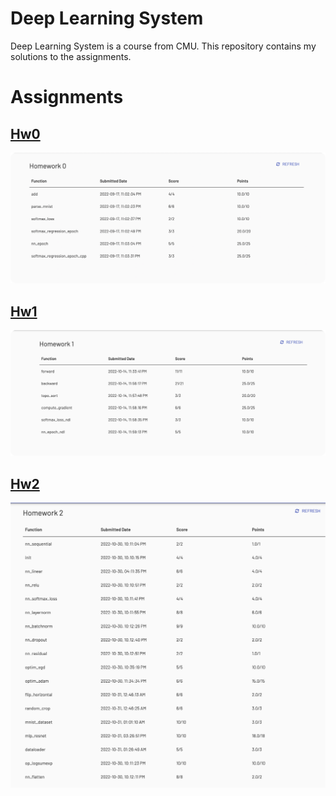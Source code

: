 # Deep Learning System

Deep Learning System is a course from CMU. This repository contains my solutions to the assignments.

# Assignments

## [Hw0](hw0/README.md)

![img.png](imgs/hw0.png)

## [Hw1](hw1)

![img.png](imgs/hw1.png)

## [Hw2](hw2)

![img.png](imgs/hw2.png)
